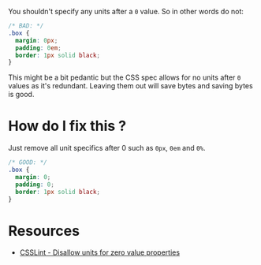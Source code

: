 You shouldn't specify any units after a `0` value. So in other words do not:

```css
/* BAD: */
.box {
  margin: 0px;
  padding: 0em;
  border: 1px solid black;
}
```

This might be a bit pedantic but the CSS spec allows for no units after `0` values as it's redundant. 
Leaving them out will save bytes and saving bytes is good.

# How do I fix this ?

Just remove all unit specifics after 0 such as `0px`, `0em` and `0%`.

```css
/* GOOD: */
.box {
  margin: 0;
  padding: 0;
  border: 1px solid black;
}
```

# Resources
* [CSSLint - Disallow units for zero value properties](https://github.com/CSSLint/csslint/wiki/Disallow-units-for-zero-values)
